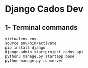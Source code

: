 # Django Cados Dev

## 1- Terminal commands
```
virtualenv env
source env/bin/activate
pip install django
django-admin startproject cados_api
python3 manage.py startapp base
python manage.py runserver
```

